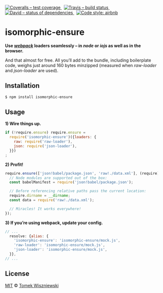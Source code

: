 [![Coveralls – test coverage
](https://img.shields.io/coveralls/tomekwi/isomorphic-ensure.svg?style=flat-square)
](https://coveralls.io/r/tomekwi/isomorphic-ensure)
 [![Travis – build status
](https://img.shields.io/travis/tomekwi/isomorphic-ensure/master.svg?style=flat-square)
](https://travis-ci.org/tomekwi/isomorphic-ensure)
 [![David – status of dependencies
](https://img.shields.io/david/tomekwi/isomorphic-ensure.svg?style=flat-square)
](https://david-dm.org/tomekwi/isomorphic-ensure)
 [![Code style: airbnb
](https://img.shields.io/badge/code%20style-airbnb-blue.svg?style=flat-square)
](https://github.com/airbnb/javascript)




isomorphic-ensure
=================

**Use *[webpack][]* loaders seamlessly – in *node* or *iojs* as well as in the browser.**

And that almost for free. All you’ll add to the bundle, including boilerplate code, weighs just around 160 bytes minzipped (measured when *raw-loader* and *json-loader* are used).

[webpack]:  https://github.com/webpack/webpack  "webpack/webpack"




Installation
------------

```sh
$ npm install isomorphic-ensure
```




Usage
-----

**1) Wire things up.**

```js
if (!require.ensure) require.ensure =
  require('isomorphic-ensure')({loaders: {
    raw: require('raw-loader'),
    json: require('json-loader'),
  }})
;
```


**2) Profit!**

```js
require.ensure(['json!babel/package.json', 'raw!./data.xml'], (require) => {
  // Node modules are supported out of the box:
  const babelManifest = require('json!babel/package.json');

  // Before referencing relative paths pass the current location:
  require.dirname = __dirname;
  const data = require('raw!./data.xml');

  // Miracles! It works everywhere!
});
```


**3) If you’re using webpack, update your config.**

```js
// ...
  resolve: {alias: {
    'isomorphic-ensure': 'isomorphic-ensure/mock.js',
    'raw-loader': 'isomorphic-ensure/mock.js',
    'json-loader': 'isomorphic-ensure/mock.js',
  }},
// ...
```




License
-------

[MIT][] © [Tomek Wiszniewski][]

[MIT]: ./License.md
[Tomek Wiszniewski]: https://github.com/tomekwi
